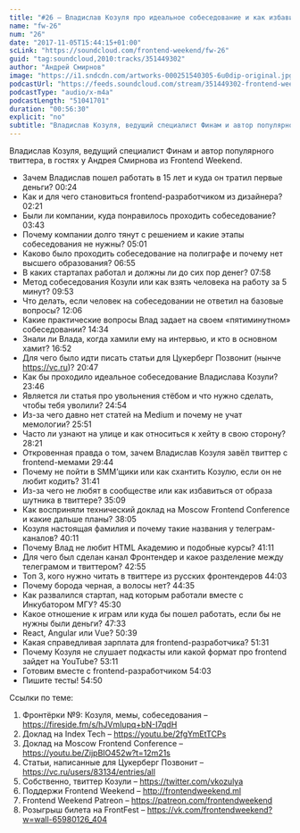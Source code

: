 ```yaml
---
title: "#26 – Владислав Козуля про идеальное собеседование и как избавиться от образа шутника в твиттере"
name: "fw-26"
num: "26"
date: "2017-11-05T15:44:15+01:00"
scLink: "https://soundcloud.com/frontend-weekend/fw-26"
guid: "tag:soundcloud,2010:tracks/351449302"
author: "Андрей Смирнов"
image: "https://i1.sndcdn.com/artworks-000251540305-6u0dip-original.jpg"
podcastUrl: "https://feeds.soundcloud.com/stream/351449302-frontend-weekend-fw-26.m4a"
podcastType: "audio/x-m4a"
podcastLength: "51041701"
duration: "00:56:30"
explicit: "no"
subtitle: "Владислав Козуля, ведущий специалист Финам и автор популярного твиттера, в гостях у Андрея Смирнова из Frontend Weekend."
---
```

Владислав Козуля, ведущий специалист Финам и автор популярного твиттера, в гостях у Андрея Смирнова из Frontend Weekend.

- Зачем Владислав пошел работать в 15 лет и куда он тратил первые деньги? <timecode>00:24</timecode>
- Как и для чего становиться frontend-разработчиком из дизайнера? <timecode>02:21</timecode>
- Были ли компании, куда понравилось проходить собеседование? <timecode>03:43</timecode>
- Почему компании долго тянут с решением и какие этапы собеседования не нужны? <timecode>05:01</timecode>
- Каково было проходить собеседование на полиграфе и почему нет высшего образования? <timecode>06:55</timecode>
- В каких стартапах работал и должны ли до сих пор денег? <timecode>07:58</timecode>
- Метод собеседования Козули или как взять человека на работу за 5 минут? <timecode>09:53</timecode>
- Что делать, если человек на собеседовании не ответил на базовые вопросы? <timecode>12:06</timecode>
- Какие практические вопросы Влад задает на своем «пятиминутном» собеседовании? <timecode>14:34</timecode>
- Знали ли Влада, когда хамили ему на интервью, и кто в основном хамит? <timecode>16:52</timecode>
- Для чего было идти писать статьи для Цукерберг Позвонит (нынче https://vc.ru)? <timecode>20:47</timecode>
- Как бы проходило идеальное собеседование Владислава Козули? <timecode>23:46</timecode>
- Является ли статья про увольнения стёбом и что нужно сделать, чтобы тебя уволили? <timecode>24:54</timecode>
- Из-за чего давно нет статей на Medium и почему не учат мемологии? <timecode>25:51</timecode>
- Часто ли узнают на улице и как относиться к хейту в свою сторону? <timecode>28:21</timecode>
- Откровенная правда о том, зачем Владислав Козуля завёл твиттер с frontend-мемами <timecode>29:44</timecode>
- Почему не пойти в SMM’щики или как схантить Козулю, если он не любит кодить? <timecode>31:41</timecode>
- Из-за чего не любят в сообществе или как избавиться от образа шутника в твиттере? <timecode>35:09</timecode>
- Как восприняли технический доклад на Moscow Frontend Conference и какие дальше планы? <timecode>38:05</timecode>
- Козуля настоящая фамилия и почему такие названия у телеграм-каналов? <timecode>40:11</timecode>
- Почему Влад не любит HTML Академию и подобные курсы? <timecode>41:11</timecode>
- Для чего был сделан канал Фронтендер и какое разделение между телеграмом и твиттером? <timecode>42:55</timecode>
- Топ 3, кого нужно читать в твиттере из русских фронтендеров <timecode>44:03</timecode>
- Почему борода черная, а волосы нет? <timecode>44:35</timecode>
- Как развалился стартап, над которым работали вместе с Инкубатором МГУ? <timecode>45:30</timecode>
- Какое отношение к играм или куда бы пошел работать, если бы не нужны были деньги? <timecode>47:33</timecode>
- React, Angular или Vue? <timecode>50:39</timecode>
- Какая справедливая зарплата для frontend-разработчика? <timecode>51:31</timecode>
- Почему Козуля не слушает подкасты или какой формат про frontend зайдет на YouTube? <timecode>53:11</timecode>
- Готовим вместе с frontend-разработчиком <timecode>54:03</timecode>
- Пишите тесты! <timecode>54:50</timecode>

Ссылки по теме:
1) Фронтёрки №9: Козуля, мемы, собеседования – https://fireside.fm/s/hJVmIupq+bN-I7qdH
2) Доклад на Index Tech – https://youtu.be/2fgYmEtTCPs
3) Доклад на Moscow Frontend Conference – https://youtu.be/ZijpBIO452w?t=12m21s
4) Статьи, написанные для Цукерберг Позвонит – https://vc.ru/users/83134/entries/all
5) Собственно, твиттер Козули – https://twitter.com/vkozulya
6) Поддержи Frontend Weekend – http://frontendweekend.ml
7) Frontend Weekend Patreon – https://patreon.com/frontendweekend
8) Розыгрыш билета на FrontFest – https://vk.com/frontendweekend?w=wall-65980126_404